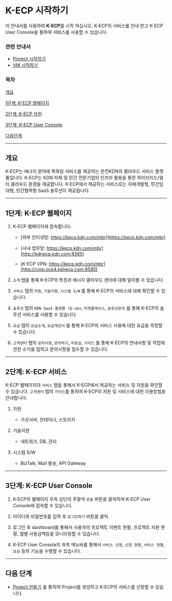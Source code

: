 [문서 최종 수정일자 : 2023-09-12]: # 

[문서 최종 수정자 : 신승규]: # 

# K-ECP 시작하기

이 안내서를 사용하여 **K-ECP**를 시작 하십시오. K-ECP의 서비스를 안내 받고 K-ECP User Console을 통하여 서비스를 사용할 수 있습니다.

### 관련 안내서

- [Project 시작하기](./Project_started.md)
- [VM 시작하기](./VirtualMachine_started.md)

### 목차

[개요](#개요)

[1단계: K-ECP 웹페이지](#1단계-k-ecp-웹페이지)

[2단계: K-ECP 자원](#2단계-k-ecp-자원)

[3단계: K-ECP User Console](#3단계-k-ecp-user-console)

[다음단계](#다음단계)

---

<span id ="abstract"/>

## 개요

K-ECP는 에너지 분야에 특화된 서비스를 제공하는 한전KDN의 클라우드 서비스 플랫폼입니다. K-ECP는 KDN 자체 및 민간 전문기업의 인프라 활용을 통한 하이브리드/멀티 클라우드 환경을 제공합니다. K-ECP에서 제공하는 서비스로는 자체개발형, 민간임대형, 민간협력형 SaaS 솔루션이 제공됩니다.

---

<span id = "step1"/>

## 1단계: K-ECP 웹페이지

1. K-ECP 웹페이지에 접속합니다.
   
   * [외부 인터넷망: https://kecp.kdn.com/mbr](https://kecp.kdn.com/mbr)
   
   * [사내 업무망: https://kecp.kdn.com/mbr](http://kdnecp.kdn.com:8585)
   
   * [K-ECP VPN: https://kecp.kdn.com/mbr](http://cmp.ocp4.kdnecp.com:8585)

2. `소개` 탭을 통해 K-ECP의 특징과 에너지 클라우드 센터에 대해 알아볼 수 있습니다.

3. `서비스` 탭의 `자원`, `기술지원`, `시스템 S/W` 를 통해 K-ECP의 서비스에 대해 확인할 수 있습니다.

4. `솔루션` 탭의 `KDN SaaS 플랫폼 (E:um)`, `마켓플레이스`, `솔루션문의` 를 통해 K-ECP의 솔루션 서비스를 사용할 수 있습니다.

5. `요금` 탭의 `요금소개`, `요금계산서` 를 통해 K-ECP의 서비스 사용에 대한 요금을 측정할 수 있습니다.

6. `고객센터` 탭의 `공지사항`, `문의하기`, `자료실`, `가이드` 를 통해 K-ECP의 안내사항 및 작업에 관한 소식을 접하고 문의사항을 접수할 수 있습니다.

---

<span id ="step2"/>

## 2단계: K-ECP 서비스

K-ECP 웹페이지의 `서비스` 탭을 통해서 K-ECP에서 제공하는 서비스 및 자원을 확인할 수 있습니다. `고객센터` 탭의 `가이드`를 통하여 K-ECP의 자원 및 서비스에 대한 이용방법을 안내합니다.

1. 자원
   
   * 가상서버, 컨테이너, 스토리지

2. 기술지원
   
   * 네트워크, DB, 관리

3. 시스템 S/W
   
   * BizTalk, Mail 발송, API Gateway

---

<span id = "step3"/>

## 3단계: K-ECP User Console

1. K-ECP의 웹페이지 우측 상단의 주황색 `콘솔` 버튼을 클릭하여 K-ECP User Console에 접속할 수 있습니다.

2. 아이디와 비밀번호를 입력 후 `로그인하기` 버튼을 클릭

3. 로그인 후 dashboard를 통해서 사용자의 프로젝트 이벤트 현황, 프로젝트 자원 현황, 월별 사용금액등을 모니터링할 수 있습니다.

4. K-ECP User Console의 좌측 메뉴바를 통해서 `서비스 신청`, `신청 현황`, `서비스 현황`, `요금` 등의 기능을 수행할 수 있습니다.

---

<span id ="nextstep"/>

## 다음 단계

- [Project 만들기](./mdfiles/Project.md) 를 통하여 Project를 생성하고 K-ECP의 서비스를 신청할 수 있습니다.
